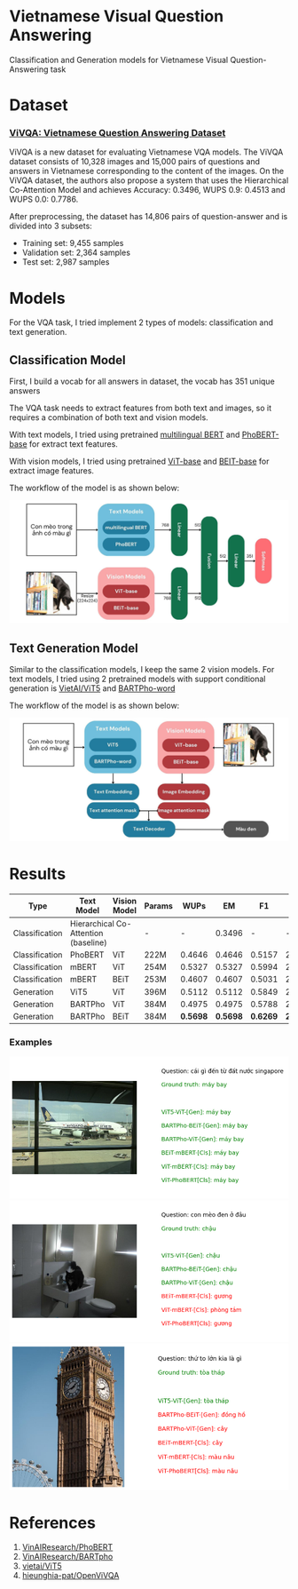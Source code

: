 # Vietnamese Visual Question Answering

Classification and Generation models for Vietnamese Visual Question-Answering task

# Dataset

### [ViVQA: Vietnamese Question Answering Dataset](https://aclanthology.org/2021.paclic-1.72/)

ViVQA is a new dataset for evaluating Vietnamese VQA models. The ViVQA dataset consists of 10,328 images and 15,000 pairs of questions and answers in Vietnamese corresponding to the content of the images. On the ViVQA dataset, the authors also propose a system that uses the Hierarchical Co-Attention Model and achieves Accuracy: 0.3496, WUPS 0.9: 0.4513 and WUPS 0.0: 0.7786.

After preprocessing, the dataset has 14,806 pairs of question-answer and is divided into 3 subsets:

- Training set: 9,455 samples
- Validation set: 2,364 samples
- Test set: 2,987 samples

# Models

For the VQA task, I tried implement 2 types of models: classification and text generation.

## Classification Model

First, I build a vocab for all answers in dataset, the vocab has 351 unique answers

The VQA task needs to extract features from both text and images, so it requires a combination of both text and vision models.

With text models, I tried using pretrained [multilingual BERT](https://github.com/google-research/bert) and [PhoBERT-base](https://github.com/VinAIResearch/PhoBERT) for extract text features.

With vision models, I tried using pretrained [ViT-base](https://huggingface.co/google/vit-base-patch16-224) and [BEIT-base](https://huggingface.co/microsoft/beit-base-patch16-224-pt22k-ft22k) for extract image features.

The workflow of the model is as shown below:

![](./Images/classification-model.jpg)

## Text Generation Model

Similar to the classification models, I keep the same 2 vision models. For text models, I tried using 2 pretrained models with support conditional generation is [VietAI/ViT5](https://huggingface.co/VietAI/vit5-base) and [BARTPho-word](https://github.com/VinAIResearch/BARTpho)

The workflow of the model is as shown below:

![](./Images/generation-model.jpg)

# Results

| Type           | Text Model | Vision Model | Params | WUPs       | EM         | F1         | CIDEr      |
| -------------- | ---------- | ------------ | ------ | ---------- | ---------- | ---------- | ---------- |
|Classification <td colspan=2>Hierarchical Co-Attention (baseline)|-|-|0.3496 |-|-|
| Classification | PhoBERT    | ViT          | 222M   | 0.4646     | 0.4646     | 0.5157     | 2.0841     |
| Classification | mBERT      | ViT          | 254M   | 0.5327     | 0.5327     | 0.5994     | 2.3944     |
| Classification | mBERT      | BEiT         | 253M   | 0.4607     | 0.4607     | 0.5031     | 2.0601     |
| Generation     | ViT5       | ViT          | 396M   | 0.5112     | 0.5112     | 0.5849     | 2.3538     |
| Generation     | BARTPho    | ViT          | 384M   | 0.4975     | 0.4975     | 0.5788     | 2.1874     |
| Generation     | BARTPho    | BEiT         | 384M   | **0.5698** | **0.5698** | **0.6269** | **2.6186** |

### Examples

![](./Images/example-1.png)
![](./Images/example-2.png)
![](./Images/example-3.png)

# References

1. [VinAIResearch/PhoBERT](https://github.com/VinAIResearch/PhoBERT)
2. [VinAIResearch/BARTpho](https://github.com/VinAIResearch/BARTpho)
3. [vietai/ViT5](https://github.com/vietai/ViT5)
4. [hieunghia-pat/OpenViVQA](https://github.com/hieunghia-pat/OpenViVQA)
